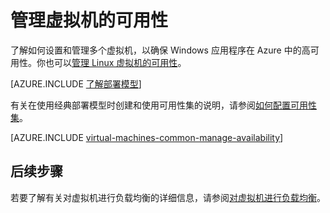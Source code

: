 <properties
	pageTitle="管理 Windows VM 的可用性 | Azure"
	description="了解如何使用多个虚拟机来确保 Windows 应用程序在 Azure 中的高可用性"
	services="virtual-machines-windows"
	documentationCenter=""
	authors="cynthn"
	manager="timlt"
	editor="tysonn"
	tags="azure-resource-manager,azure-service-management"/>

<tags
	ms.service="virtual-machines-windows"
	ms.workload="infrastructure-services"
	ms.tgt_pltfrm="vm-windows"
	ms.devlang="na"
	ms.topic="article"
	ms.date="05/25/2016"
	wacn.date="07/11/2016"
	ms.author="cynthn"/>

# 管理虚拟机的可用性

了解如何设置和管理多个虚拟机，以确保 Windows 应用程序在 Azure 中的高可用性。你也可以[管理 Linux 虚拟机的可用性](/documentation/articles/virtual-machines-linux-manage-availability/)。

[AZURE.INCLUDE [了解部署模型](../../includes/learn-about-deployment-models-both-include.md)]

有关在使用经典部署模型时创建和使用可用性集的说明，请参阅[如何配置可用性集](/documentation/articles/virtual-machines-windows-classic-configure-availability/)。

[AZURE.INCLUDE [virtual-machines-common-manage-availability](../../includes/virtual-machines-common-manage-availability.md)]

## 后续步骤

若要了解有关对虚拟机进行负载均衡的详细信息，请参阅[对虚拟机进行负载均衡](/documentation/articles/virtual-machines-windows-load-balance/)。
<!---HONumber=Mooncake_0704_2016-->